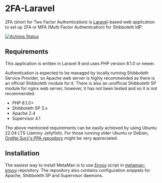 # 2FA-Laravel

2FA (short for Two Factor Authentication) is [Laravel](https://laravel.com)-based web application to set up 2FA or MFA (Multi Factor Authentication) for Shibboleth IdP.

[![Actions Status](https://github.com/JanOppolzer/2fa-laravel/workflows/Laravel/badge.svg)](https://github.com/JanOppolzer/2fa-laravel/actions)

## Requirements

This application is written in Laravel 9 and uses PHP version 8.1.0 or newer.

Authentication is expected to be managed by locally running Shibboleth Service Provider, so Apache web server is highly recommended as there is an official Shibboleth module for it. There is also an unofficial Shibboleth SP module for nginx web server, however, it has not been tested and so it is not recommended.

- PHP 8.1.0+
- Shibboleth SP 3.x
- Apache 2.4
- Supervisor 4.1

The above mentioned requirements can be easily achieved by using Ubuntu 22.04 LTS (Jammy Jellyfish). For those running older Ubuntu or Debian, [Ondřej Surý's PPA repository](https://launchpad.net/~ondrej/+archive/ubuntu/php/) might be very appreciated.

## Installation

The easiest way to install MetaMan is to use [Envoy](https://laravel.com/docs/9.x/envoy) script in [metaman-envoy](https://github.com/JanOppolzer/2fa-envoy) repository. The repository also contains configuration snippets for Apache, Shibboleth SP and Supervisor daemons.

